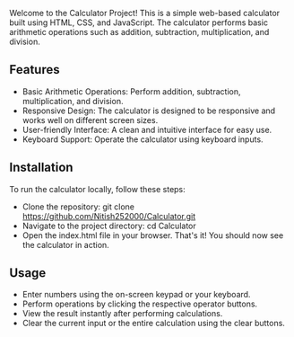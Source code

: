 Welcome to the Calculator Project! This is a simple web-based calculator built using HTML, CSS, and JavaScript. The calculator performs basic arithmetic operations such as addition, subtraction, multiplication, and division.

## Features
* Basic Arithmetic Operations: Perform addition, subtraction, multiplication, and division.
* Responsive Design: The calculator is designed to be responsive and works well on different screen sizes.
* User-friendly Interface: A clean and intuitive interface for easy use.
* Keyboard Support: Operate the calculator using keyboard inputs.

## Installation
To run the calculator locally, follow these steps:
* Clone the repository: git clone https://github.com/Nitish252000/Calculator.git
* Navigate to the project directory: cd Calculator
* Open the index.html file in your browser.
That's it! You should now see the calculator in action.

## Usage
* Enter numbers using the on-screen keypad or your keyboard.
* Perform operations by clicking the respective operator buttons.
* View the result instantly after performing calculations.
* Clear the current input or the entire calculation using the clear buttons.
